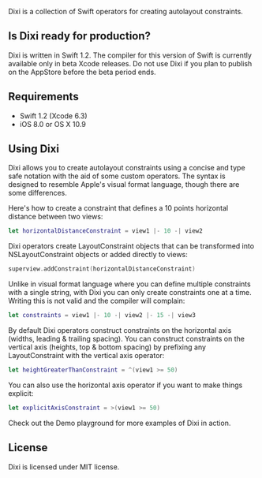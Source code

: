 Dixi is a collection of Swift operators for creating autolayout constraints.

## Is Dixi ready for production?
Dixi is written in Swift 1.2. The compiler for this version of Swift is currently available only in beta Xcode releases. Do not use Dixi if you plan to publish on the AppStore before the beta period ends.

## Requirements
- Swift 1.2 (Xcode 6.3)
- iOS 8.0 or OS X 10.9

## Using Dixi
Dixi allows you to create autolayout constraints using a concise and type safe notation with the aid of some custom operators. The syntax is designed to resemble Apple's visual format language, though there are some differences.

Here's how to create a constraint that defines a 10 points horizontal distance between two views:
```swift
let horizontalDistanceConstraint = view1 |- 10 -| view2
```

Dixi operators create LayoutConstraint objects that can be transformed into NSLayoutConstraint objects or added directly to views:
```swift
superview.addConstraint(horizontalDistanceConstraint)
```

Unlike in visual format language where you can define multiple constraints with a single string, with Dixi you can only create constraints one at a time. Writing this is not valid and the compiler will complain:
```swift
let constraints = view1 |- 10 -| view2 |- 15 -| view3
```

By default Dixi operators construct constraints on the horizontal axis (widths, leading & trailing spacing). You can construct constraints on the vertical axis (heights, top & bottom spacing) by prefixing any LayoutConstraint with the vertical axis operator:
```swift
let heightGreaterThanConstraint = ^(view1 >= 50)
```

You can also use the horizontal axis operator if you want to make things explicit:
```swift
let explicitAxisConstraint = >(view1 >= 50)
```

Check out the Demo playground for more examples of Dixi in action.

## License
Dixi is licensed under MIT license.
